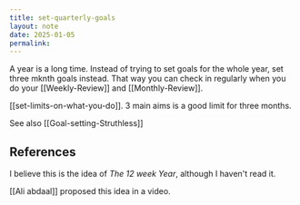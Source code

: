 ```yaml
---
title: set-quarterly-goals
layout: note
date: 2025-01-05
permalink:
---
```


A year is a long time. Instead of trying to set goals for the whole year, set three mknth goals instead. That way you can check in regularly when you do your [[Weekly-Review]] and [[Monthly-Review]].

[[set-limits-on-what-you-do]]. 3 main aims is a good limit for three months.

See also [[Goal-setting-Struthless]]

## References

I believe this is the idea of *The 12 week Year*, although I haven't read it.

[[Ali abdaal]] proposed this idea in a video.


